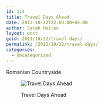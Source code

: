 ```yaml
---
id: 114
title: Travel Days Ahead
date: 2013-10-22T22:00:00+00:00
author: Sarah Meilen
layout: post
guid: 2013/10/22/travel-days/
permalink: /2013/10/22/travel-days/
categories:
  - Uncategorized
---
```

Romanian Countryside<figure style="width: 2500px" class="wp-caption alignnone">

![Travel Days Ahead](http://static1.squarespace.com/static/5064cb5984ae62abc9229999/5064cb5a84ae62abc92299ae/5266ded6e4b0bc5cd29f094f/1432178558008/DSC05411.JPG)<figcaption class="wp-caption-text">Travel Days Ahead</figcaption></figure>

